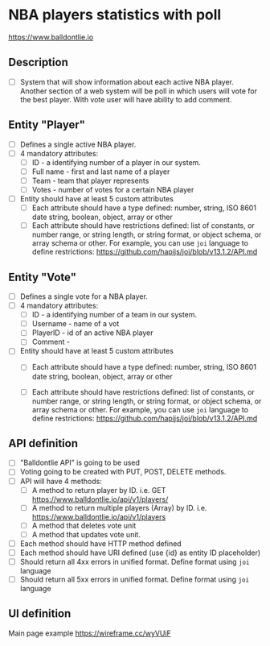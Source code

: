 # NBA players statistics with poll 
https://www.balldontlie.io

## Description
- [ ] System that will show information about each active NBA player. Another section of a web system will be poll in which users will vote for the best player. With vote user will have ability to add comment. 

## Entity "Player"
- [ ] Defines a single active NBA player.
- [ ] 4 mandatory attributes:
    - [ ] ID - a identifying number of a player in our system.
    - [ ] Full name - first and last name of a player
    - [ ] Team - team that player represents
    - [ ] Votes - number of votes for a certain NBA player
- [ ] Entity should have at least 5 custom attributes
    - [ ] Each attribute should have a type defined: number, string, ISO 8601 date string, boolean, object, array or other
    - [ ] Each attribute should have restrictions defined: list of constants, or number range, or string length, or string format, or object schema, or array schema or other. For example, you can use `joi` language to define restrictions: https://github.com/hapijs/joi/blob/v13.1.2/API.md
    
## Entity "Vote"
- [ ] Defines a single vote for a NBA player.
- [ ] 4 mandatory attributes:
    - [ ] ID - a identifying number of a team in our system.
    - [ ] Username - name of a vot
    - [ ] PlayerID - id of an active NBA player
    - [ ] Comment - 
- [ ] Entity should have at least 5 custom attributes
    - [ ] Each attribute should have a type defined: number, string, ISO 8601 date string, boolean, object, array or other
    - [ ] Each attribute should have restrictions defined: list of constants, or number range, or string length, or string format, or object schema, or array schema or other. For example, you can use `joi` language to define restrictions: https://github.com/hapijs/joi/blob/v13.1.2/API.md
    
    
## API definition
- [ ] "Balldontlie API" is going to be used
- [ ] Voting going to be created with PUT, POST, DELETE methods.
- [ ] API will have 4 methods:
    - [ ] A method to return player by ID.  i.e. GET https://www.balldontlie.io/api/v1/players/<ID>
    - [ ] A method to return multiple players (Array) by ID. i.e. https://www.balldontlie.io/api/v1/players
    - [ ] A method that deletes vote unit
    - [ ] A method that updates vote unit. 
- [ ] Each method should have HTTP method defined
- [ ] Each method should have URI defined (use {id} as entity ID placeholder)
- [ ] Should return all 4xx errors in unified format. Define format using `joi` language
- [ ] Should return all 5xx errors in unified format. Define format using `joi` language

## UI definition
Main page example
https://wireframe.cc/wyVUiF

